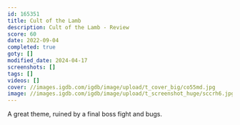 ```yaml
---
id: 165351
title: Cult of the Lamb
description: Cult of the Lamb - Review
score: 60
date: 2022-09-04
completed: true
goty: []
modified_date: 2024-04-17
screenshots: []
tags: []
videos: []
cover: //images.igdb.com/igdb/image/upload/t_cover_big/co55md.jpg
image: //images.igdb.com/igdb/image/upload/t_screenshot_huge/sccrh6.jpg
---
```

A great theme, ruined by a final boss fight and bugs.